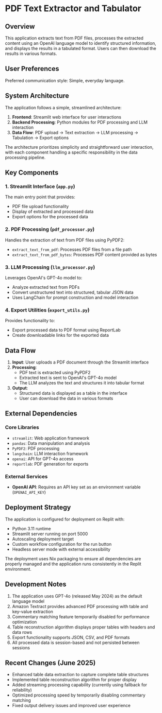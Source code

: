 # PDF Text Extractor and Tabulator

## Overview

This application extracts text from PDF files, processes the extracted content using an OpenAI language model to identify structured information, and displays the results in a tabulated format. Users can then download the results in various formats.

## User Preferences

Preferred communication style: Simple, everyday language.

## System Architecture

The application follows a simple, streamlined architecture:

1. **Frontend**: Streamlit web interface for user interactions
2. **Backend Processing**: Python modules for PDF processing and LLM interaction 
3. **Data Flow**: PDF upload → Text extraction → LLM processing → Tabulation → Export options

The architecture prioritizes simplicity and straightforward user interaction, with each component handling a specific responsibility in the data processing pipeline.

## Key Components

### 1. Streamlit Interface (`app.py`)
The main entry point that provides:
- PDF file upload functionality
- Display of extracted and processed data
- Export options for the processed data

### 2. PDF Processing (`pdf_processor.py`)
Handles the extraction of text from PDF files using PyPDF2:
- `extract_text_from_pdf`: Processes PDF files from a file path
- `extract_text_from_pdf_bytes`: Processes PDF content provided as bytes

### 3. LLM Processing (`llm_processor.py`)
Leverages OpenAI's GPT-4o model to:
- Analyze extracted text from PDFs
- Convert unstructured text into structured, tabular JSON data
- Uses LangChain for prompt construction and model interaction

### 4. Export Utilities (`export_utils.py`)
Provides functionality to:
- Export processed data to PDF format using ReportLab
- Create downloadable links for the exported data

## Data Flow

1. **Input**: User uploads a PDF document through the Streamlit interface
2. **Processing**:
   - PDF text is extracted using PyPDF2
   - Extracted text is sent to OpenAI's GPT-4o model
   - The LLM analyzes the text and structures it into tabular format
3. **Output**:
   - Structured data is displayed as a table in the interface
   - User can download the data in various formats

## External Dependencies

### Core Libraries
- `streamlit`: Web application framework
- `pandas`: Data manipulation and analysis
- `PyPDF2`: PDF processing
- `langchain`: LLM interaction framework
- `openai`: API for GPT-4o access
- `reportlab`: PDF generation for exports

### External Services
- **OpenAI API**: Requires an API key set as an environment variable (`OPENAI_API_KEY`)

## Deployment Strategy

The application is configured for deployment on Replit with:
- Python 3.11 runtime
- Streamlit server running on port 5000
- Autoscaling deployment target
- Custom workflow configuration for the run button
- Headless server mode with external accessibility

The deployment uses Nix packaging to ensure all dependencies are properly managed and the application runs consistently in the Replit environment.

## Development Notes

1. The application uses GPT-4o (released May 2024) as the default language model
2. Amazon Textract provides advanced PDF processing with table and key-value extraction
3. Commentary matching feature temporarily disabled for performance optimization
4. Table reconstruction algorithm displays proper tables with headers and data rows
5. Export functionality supports JSON, CSV, and PDF formats
6. All processed data is session-based and not persisted between sessions

## Recent Changes (June 2025)

- Enhanced table data extraction to capture complete table structures
- Implemented table reconstruction algorithm for proper display
- Added streaming processing capability (currently using fallback for reliability)
- Optimized processing speed by temporarily disabling commentary matching
- Fixed output delivery issues and improved user experience